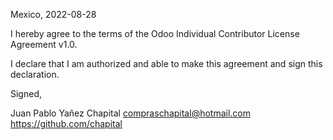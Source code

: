 Mexico, 2022-08-28

I hereby agree to the terms of the Odoo Individual Contributor License
Agreement v1.0.

I declare that I am authorized and able to make this agreement and sign this
declaration.

Signed,

Juan Pablo Yañez Chapital compraschapital@hotmail.com https://github.com/chapital
